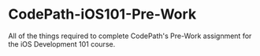 # CodePath-iOS101-Pre-Work
All of the things required to complete CodePath's Pre-Work assignment for the iOS Development 101 course.
